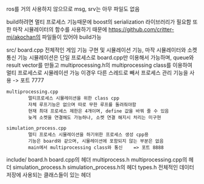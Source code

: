 ros를 거의 사용하지 않으므로 msg, srv는 아무 파일도 없음 

build하려면 멀티 프로세스 기능때문에 boost의 serialization 라이브러리가 필요함
또한 마작 시뮬레이터의 함수를 사용하기 때문에 https://github.com/critter-mj/akochan의 파일들이 있어야 build가능

src/
	board.cpp	전체적인 게임 기능 구현 및 시뮬레이션 기능, 마작 시뮬레이터와 소켓 통신 기능
			시뮬레이션은 단일 프로세스로 board.cpp만 이용해서 가능하며,
			queue와 result vector를 만들고 multiprocessing.h의 
			multiprocessing class를 이용하여 멀티 프로세스로 시뮬레이션 가능
			이경우 다른 스레드로 빼서 프로세스 관리 기능을 사용	-> 포트 7777

	multiprocessing.cpp
			멀티프로세스 시뮬레이션을 위한 class cpp 
			자체 루프기능은 없으며 따로 무한 루프를 돌려줘야함 
			현재 최대 프로세스 제한은 4개이며, define 값을 바꿔 줄 수 있음
			늦게 소켓을 연결해도 가능하나, 소켓 연결 해지시 처리는 미구현

	simulation_process.cpp
			멀티 프로세스 시뮬레이션을 하기위한 프로세스 생성 cpp용
			기능은 board와 같으며, 시뮬레이션에 포함되지 않는 부분은 없음
			main에서 multiprocessing class와 통신	=> 포트 8888

include/
	board.h		board.cpp의 헤더
	multiprocess.h	multiprocessing.cpp의 헤더
	simulation_process.h	simulation_process.h의 헤더
	types.h		전체적인 데이터 저장에 사용되는 클래스들이 있는 헤더

	
